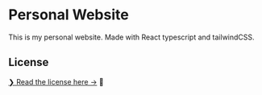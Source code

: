 # Personal Website

This is my personal website. Made with React typescript and tailwindCSS.

## License

[❯ Read the license here →](LICENSE.md) 🔏

